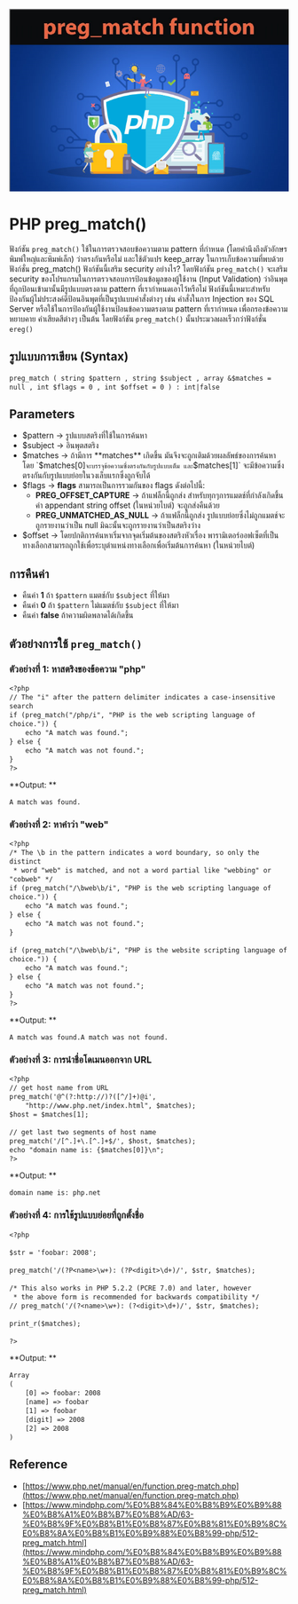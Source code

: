 ![](Image/Code4Sec_Week/php_preg_match_01.png)

# PHP preg_match()

ฟังก์ชัน `preg_match()` ใช้ในการตรวจสอบข้อความตาม pattern ที่กำหนด (โดยคำนึงถึงตัวอักษรพิมพ์ใหญ่และพิมพ์เล็ก) ว่าตรงกันหรือไม่ และใช้ตัวแปร keep_array ในการเก็บข้อความที่พบด้วยฟังก์ชั่น preg_match() ฟังก์ชันนี้เสริม security อย่างไร? โดยฟังก์ชัน `preg_match()` จะเสริม security ของโปรแกรมในการตรวจสอบการป้อนข้อมูลของผู้ใช้งาน (Input Validation) ว่าอินพุตที่ถูกป้อนเข้ามานั้นมีรูปแบบตรงตาม pattern ที่เรากำหนดเอาไว้หรือไม่ ฟังก์ชันนี้เหมาะสำหรับป้องกันผู้ไม่ประสงค์ดีป้อนอินพุตที่เป็นรูปแบบคำสั่งต่างๆ เช่น คำสั่งในการ Injection ของ SQL Server หรือใช้ในการป้องกันผู้ใช้งานป้อนข้อความตรงตาม pattern ที่เรากำหนด เพื่อกรองข้อความหยาบคาย คำเสียดสีต่างๆ เป็นต้น โดยฟังก์ชัน `preg_match()` นั้นประมวลผลเร็วกว่าฟังก์ชั่น `ereg()`

## รูปแบบการเขียน (Syntax)
```
preg_match ( string $pattern , string $subject , array &$matches = null , int $flags = 0 , int $offset = 0 ) : int|false
```

## Parameters
- $pattern -> รูปแบบสตริงที่ใช้ในการค้นหา
- $subject -> อินพุตสตริง
- $matches -> ถ้ามีการ **matches** เกิดขึ้น มันจึงจะถูกเติมด้วยผลลัพธ์ของการค้นหา โดย `$matches[0]` จะบรรจุข้อความซึ่งตรงกันกับรูปแบบเต็ม และ `$matches[1]` จะมีข้อความซึ่งตรงกันกับรูปแบบย่อยในวงเล็บแรกซึ่งถูกจับได้
- $flags -> **flags** สามารถเป็นการรวมกันของ flags ดังต่อไปนี้:
    - **PREG_OFFSET_CAPTURE** -> ถ้าแฟล็กนี้ถูกส่ง สำหรับทุกๆการแมตช์ที่กำลังเกิดขึ้น ค่า appendant string offset (ในหน่วยไบต์) จะถูกส่งคืนด้วย
    - **PREG_UNMATCHED_AS_NULL** -> ถ้าแฟล็กนี้ถูกส่ง รูปแบบย่อยซึ่งไม่ถูกแมตช์จะถูกรายงานว่าเป็น null มิฉะนั้นจะถูกรายงานว่าเป็นสตริงว่าง
- $offset -> โดยปกติการค้นหาเริ่มจากจุดเริ่มต้นของสตริงหัวเรื่อง พารามิเตอร์ออฟเซ็ตที่เป็นทางเลือกสามารถถูกใช้เพื่อระบุตำแหน่งทางเลือกเพื่อเริ่มต้นการค้นหา (ในหน่วยไบต์)

## การคืนค่า
- คืนค่า **1** ถ้า `$pattern` แมตช์กับ `$subject` ที่ให้มา
- คืนค่า **0** ถ้า `$pattern` ไม่แมตช์กับ `$subject` ที่ให้มา
- คืนค่า **false** ถ้าความผิดพลาดได้เกิดขึ้น

## ตัวอย่างการใช้ `preg_match()`
### ตัวอย่างที่ 1: หาสตริงของข้อความ "php"
```
<?php
// The "i" after the pattern delimiter indicates a case-insensitive search
if (preg_match("/php/i", "PHP is the web scripting language of choice.")) {
    echo "A match was found.";
} else {
    echo "A match was not found.";
}
?>
```
**Output: **
```
A match was found.
```

### ตัวอย่างที่ 2: หาคำว่า "web"
```
<?php
/* The \b in the pattern indicates a word boundary, so only the distinct
 * word "web" is matched, and not a word partial like "webbing" or "cobweb" */
if (preg_match("/\bweb\b/i", "PHP is the web scripting language of choice.")) {
    echo "A match was found.";
} else {
    echo "A match was not found.";
}

if (preg_match("/\bweb\b/i", "PHP is the website scripting language of choice.")) {
    echo "A match was found.";
} else {
    echo "A match was not found.";
}
?>
```
**Output: **
```
A match was found.A match was not found.
```

### ตัวอย่างที่ 3: การนำชื่อโดเมนออกจาก URL
```
<?php
// get host name from URL
preg_match('@^(?:http://)?([^/]+)@i',
    "http://www.php.net/index.html", $matches);
$host = $matches[1];

// get last two segments of host name
preg_match('/[^.]+\.[^.]+$/', $host, $matches);
echo "domain name is: {$matches[0]}\n";
?>
```
**Output: **
```
domain name is: php.net
```

### ตัวอย่างที่ 4: การใช้รูปแบบย่อยที่ถูกตั้งชื่อ
```
<?php

$str = 'foobar: 2008';

preg_match('/(?P<name>\w+): (?P<digit>\d+)/', $str, $matches);

/* This also works in PHP 5.2.2 (PCRE 7.0) and later, however 
 * the above form is recommended for backwards compatibility */
// preg_match('/(?<name>\w+): (?<digit>\d+)/', $str, $matches);

print_r($matches);

?>
```
**Output: **
```
Array
(
    [0] => foobar: 2008
    [name] => foobar
    [1] => foobar
    [digit] => 2008
    [2] => 2008
)
```

## Reference
- [https://www.php.net/manual/en/function.preg-match.php](https://www.php.net/manual/en/function.preg-match.php)
- [https://www.mindphp.com/%E0%B8%84%E0%B8%B9%E0%B9%88%E0%B8%A1%E0%B8%B7%E0%B8%AD/63-%E0%B8%9F%E0%B8%B1%E0%B8%87%E0%B8%81%E0%B9%8C%E0%B8%8A%E0%B8%B1%E0%B9%88%E0%B8%99-php/512-preg_match.html](https://www.mindphp.com/%E0%B8%84%E0%B8%B9%E0%B9%88%E0%B8%A1%E0%B8%B7%E0%B8%AD/63-%E0%B8%9F%E0%B8%B1%E0%B8%87%E0%B8%81%E0%B9%8C%E0%B8%8A%E0%B8%B1%E0%B9%88%E0%B8%99-php/512-preg_match.html)
